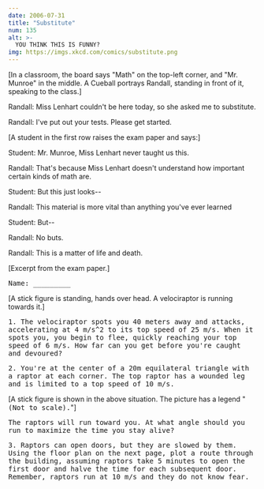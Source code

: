 ```yaml
---
date: 2006-07-31
title: "Substitute"
num: 135
alt: >-
  YOU THINK THIS IS FUNNY?
img: https://imgs.xkcd.com/comics/substitute.png
---
```

[In a classroom, the board says "Math" on the top-left corner, and "Mr. Munroe" in the middle. A Cueball portrays Randall, standing in front of it, speaking to the class.]

Randall: Miss Lenhart couldn't be here today, so she asked me to substitute.

Randall: I've put out your tests. Please get started.

[A student in the first row raises the exam paper and says:]

Student: Mr. Munroe, Miss Lenhart never taught us this.

Randall: That's because Miss Lenhart doesn't understand how important certain kinds of math are.

Student: But this just looks--

Randall: This material is more vital than anything you've ever learned

Student: But--

Randall: No buts.

Randall: This is a matter of life and death.

[Excerpt from the exam paper.]

<tt>Name: \_\_\_\_\_\_\_\_\_</tt>

[A stick figure is standing, hands over head. A velociraptor is running towards it.]

<tt>1. The velociraptor spots you 40 meters away and attacks, accelerating at 4 m/s^2 to its top speed of 25 m/s. When it spots you, you begin to flee, quickly reaching your top speed of 6 m/s. How far can you get before you're caught and devoured?</tt>

<tt>2. You're at the center of a 20m equilateral triangle with a raptor at each corner. The top raptor has a wounded leg and is limited to a top speed of 10 m/s.</tt>

[A stick figure is shown in the above situation. The picture has a legend "<tt>(Not to scale).</tt>"]

<tt>The raptors will run toward you. At what angle should you run to maximize the time you stay alive?</tt>

<tt>3. Raptors can open doors, but they are slowed by them. Using the floor plan on the next page, plot a route through the building, assuming raptors take 5 minutes to open the first door and halve the time for each subsequent door. Remember, raptors run at 10 m/s and they do not know fear.</tt>